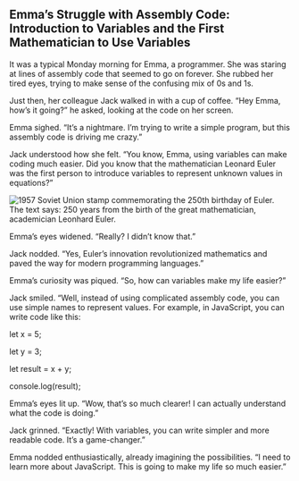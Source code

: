 ## Emma’s Struggle with Assembly Code: Introduction to Variables and the First Mathematician to Use Variables

It was a typical Monday morning for Emma, a programmer. She was staring at lines of assembly code that seemed to go on forever. She rubbed her tired eyes, trying to make sense of the confusing mix of 0s and 1s.

Just then, her colleague Jack walked in with a cup of coffee. “Hey Emma, how’s it going?” he asked, looking at the code on her screen.

Emma sighed. “It’s a nightmare. I’m trying to write a simple program, but this assembly code is driving me crazy.”

Jack understood how she felt. “You know, Emma, using variables can make coding much easier. Did you know that the mathematician Leonard Euler was the first person to introduce variables to represent unknown values in equations?”

![1957 Soviet Union stamp commemorating the 250th birthday of Euler. The text says: 250 years from the birth of the great mathematician, academician Leonhard Euler.](https://agunechembaekene.wordpress.com/wp-content/uploads/2025/01/the_soviet_union_1957_cpa_2000_stamp_portrait_of_leonhard_euler_1707-1783.jpg?w=1024)

Emma’s eyes widened. “Really? I didn’t know that.”

Jack nodded. “Yes, Euler’s innovation revolutionized mathematics and paved the way for modern programming languages.”

Emma’s curiosity was piqued. “So, how can variables make my life easier?”

Jack smiled. “Well, instead of using complicated assembly code, you can use simple names to represent values. For example, in JavaScript, you can write code like this:

let x = 5;

let y = 3;

let result = x + y;

console.log(result);


Emma’s eyes lit up. “Wow, that’s so much clearer! I can actually understand what the code is doing.”

Jack grinned. “Exactly! With variables, you can write simpler and more readable code. It’s a game-changer.”

Emma nodded enthusiastically, already imagining the possibilities. “I need to learn more about JavaScript. This is going to make my life so much easier.”
